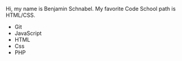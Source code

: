 Hi, my name is Benjamin Schnabel.
My favorite Code School path is HTML/CSS.
* Git
* JavaScript
* HTML
* Css
* PHP

